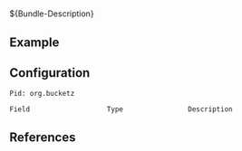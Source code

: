 # 

${Bundle-Description}

## Example

## Configuration

	Pid: org.bucketz
	
	Field					Type				Description
		
	
## References

